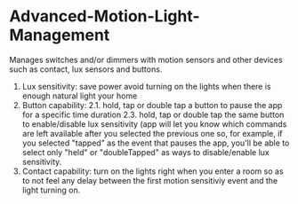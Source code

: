 # Advanced-Motion-Light-Management
Manages switches and/or dimmers with motion sensors and other devices such as contact, lux sensors and buttons. 

1. Lux sensitivity: save power avoid turning on the lights when there is enough natural light your home
2. Button capability: 
  2.1. hold, tap or double tap a button to pause the app for a specific time duration
  2.3. hold, tap or double tap the same button to enable/disable lux sensitivity (app will let you know which commands are left available after you selected the previous one so, for example, if you selected "tapped" as the event that pauses the app, you'll be able to select only "held" or "doubleTapped" as ways to disable/enable lux sensitivity. 
3. Contact capability: turn on the lights right when you enter a room so as to not feel any delay between the first motion sensitiviy event and the light turning on. 
